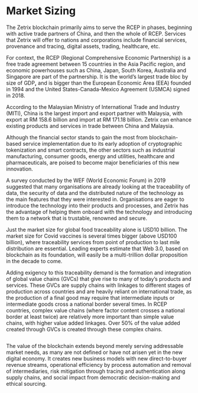 # Market Sizing

The Zetrix blockchain primarily aims to serve the RCEP in phases, beginning with active trade partners of China, and then the whole of RCEP. Services that Zetrix will offer to nations and corporations include financial services, provenance and tracing, digital assets, trading, healthcare, etc.

For context, the RCEP (Regional Comprehensive Economic Partnership) is a free trade agreement between 15 countries in the Asia Pacific region, and economic powerhouses such as China, Japan, South Korea, Australia and Singapore are part of the partnership. It is the world’s largest trade bloc by size of GD&#x50;**,** and is bigger than the European Economic Area (EEA) founded in 1994 and the United States-Canada-Mexico Agreement (USMCA) signed in 2018.

According to the Malaysian Ministry of International Trade and Industry (MITI), China is the largest import and export partner with Malaysia, with export at RM 158.6 billion and import at RM 171.18 billion. Zetrix can enhance existing products and services in trade between China and Malaysia.

Although the financial sector stands to gain the most from blockchain-based service implementation due to its early adoption of cryptographic tokenization and smart contracts, the other sectors such as industrial manufacturing, consumer goods, energy and utilities, healthcare and pharmaceuticals, are poised to become major beneficiaries of this new innovation.

A survey conducted by the WEF (World Economic Forum) in 2019 suggested that many organisations are already looking at the traceability of data, the security of data and the distributed nature of the technology as the main features that they were interested in. Organisations are eager to introduce the technology into their products and processes, and Zetrix has the advantage of helping them onboard with the technology and introducing them to a network that is trustable, renowned and secure.

Just the market size for global food traceability alone is USD10 billion. The market size for Covid vaccines is several times bigger (above USD100 billion), where traceability services from point of production to last mile distribution are essential. Leading experts estimate that Web 3.0, based on blockchain as its foundation, will easily be a multi-trillion dollar proposition in the decade to come.

Adding exigency to this traceability demand is the formation and integration of global value chains (GVCs) that give rise to many of today’s products and services. These GVCs are supply chains with linkages to different stages of production across countries and are heavily reliant on international trade, as the production of a final good may require that intermediate inputs or intermediate goods cross a national border several times. In RCEP countries, complex value chains (where factor content crosses a national border at least twice) are relatively more important than simple value chains, with higher value added linkages. Over 50% of the value added created through GVCs is created through these complex chains.

<figure><img src="https://lh4.googleusercontent.com/qwshup7E9HPQe0qINlqlLQE8VpqUMQ1cdIXYcC4H99TRtYJlr9rBHbZnjZ6XuX_TZe7ENj_Y5ag4M1J9x0X4PQjinNdOGdKSRNJfFMPJOC9bl9MSWdFpca_ntkvuRRZTJA3O2Vdpulrke5_zTZ7PIpAHyeOtiCfr-GARaxa3WX68vNUcU2HQv6gXzv5vAmzrAlPeaQ" alt=""><figcaption></figcaption></figure>

The value of the blockchain extends beyond merely serving addressable market needs, as many are not defined or have not arisen yet in the new digital economy. It creates new business models with new direct-to-buyer revenue streams, operational efficiency by process automation and removal of intermediaries, risk mitigation through tracing and authentication along supply chains, and social impact from democratic decision-making and ethical sourcing.
